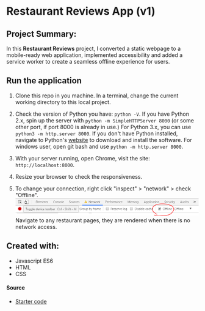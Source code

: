 # Restaurant Reviews App (v1)

## Project Summary:
In this **Restaurant Reviews** project, I converted a static webpage to a mobile-ready web application, implemented accessibility and added a service worker to create a seamless offline experience for users.

## Run the application

1. Clone this repo in you machine. In a terminal, change the current working directory to this local project. 
2. Check the version of Python you have: `python -V`. If you have Python 2.x, spin up the server with `python -m SimpleHTTPServer 8000` (or some other port, if port 8000 is already in use.) For Python 3.x, you can use `python3 -m http.server 8000`.  If you don't have Python installed, navigate to Python's [website](https://www.python.org/) to download and install the software. For windows user, open git bash and use `python -m http.server 8000`.

3. With your server running, open Chrome, visit the site: `http://localhost:8000`.
4. Resize your browser to check the responsiveness.
5. To change your connection, right click "inspect" > "network" > check "Offline".
![check Offline](img/checkOffline.PNG)
Navigate to any restaurant pages, they are rendered when there is no network access.

## Created with: 
- Javascript ES6
- HTML
- CSS

#### Source
* [Starter code](https://github.com/udacity/mws-restaurant-stage-1)


